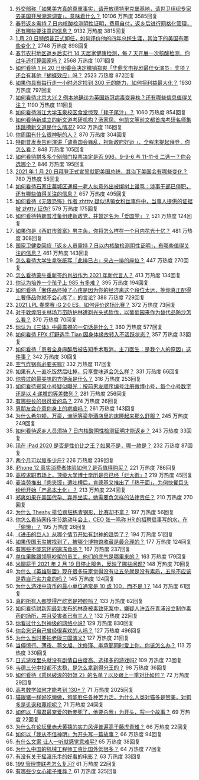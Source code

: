1. [外交部称「如果美方真的尊重事实，请开放德特里克堡基地，请世卫组织专家去美国开展溯源调查」，意味着什么？](https://www.zhihu.com/question/440183834) 10106 万热度 3585回复
1. [春节返乡需持 7 日内核酸检测阴性证明，费用自付，返乡后进行网格化管理，还有哪些要注意的信息？](https://www.zhihu.com/question/440297701) 9132 万热度 3815回复
1. [1 月 20 日特朗普正式卸任，如何评价他的四年总统生涯，其治下的美国有哪些变化？](https://www.zhihu.com/question/440244874) 2748 万热度 898回复
1. [春节农村地区返乡后实行 14 天居家健康检测，每 7 天开展一次核酸检测，你过年还打算回家吗？](https://www.zhihu.com/question/440328369) 2568 万热度 1071回复
1. [如何看待 1 月 20 日组委会决定撤销郑爽「华鼎奖电视剧最佳女演员」奖项？还会有其他「蝴蝶效应」吗？](https://www.zhihu.com/question/440289286) 2523 万热度 872回复
1. [如果你具有每行走一小时必定捡到 300 元的能力，如何将利益最大化？](https://www.zhihu.com/question/439876862) 1930 万热度 797回复
1. [如何看待北京大兴 2 例本地确诊为英国新冠病毒变异株？还有哪些信息值得关注？](https://www.zhihu.com/question/440313286) 1190 万热度 111回复
1. [如何看待浙江大学玉泉校区食堂惊现「耗子尾汁」？](https://www.zhihu.com/question/440189712) 1060 万热度 854回复
1. [如何看待新成立的新文道考研机构？汤家凤、何凯文等前文都首席考研名师集体跳槽新文道是什么情况?](https://www.zhihu.com/question/439592149) 932 万热度 116回复
1. [你周围有什么很神秘的人？](https://www.zhihu.com/question/59069508) 870 万热度 304回复
1. [特朗普发表告别演讲「谴责国会骚乱，祝新政府好运 」，全程未提起拜登，你怎么看？](https://www.zhihu.com/question/440235143) 848 万热度 105回复
1. [如何看待拼多多个别部门投票决定是否 996，9-9-6 与 11-11-6 二选一？你会选哪个？](https://www.zhihu.com/question/440331112) 846 万热度 195回复
1. [2021 年 1 月 20 日拜登正式宣誓就职美国总统，其治下美国会有哪些变化？](https://www.zhihu.com/question/440372225) 780 万热度 55回复
1. [如何看待石家庄藁城区通报一老人执意外出被绑树上谩骂：涉事干部已停职，还有哪些值得关注的信息？](https://www.zhihu.com/question/440241007) 657 万热度 495回复
1. [如何看待《无限恐怖》作者 zhttty 疑似诱骗女粉丝事件中，当事人提供的证据被 zhttty 证伪?](https://www.zhihu.com/question/440193006) 579 万热度 175回复
1. [如何看待特朗普准备组建新政党，并暂定名为「爱国党」？](https://www.zhihu.com/question/440271176) 521 万热度 124回复
1. [如果你是《西虹市首富》男主角，你将怎么样在一个月内花光十亿？](https://www.zhihu.com/question/287526924) 481 万热度 308回复
1. [国家卫健委回应「返乡人员需持 7 日以内核酸检测阴性证明」，有哪些值得关注的信息？](https://www.zhihu.com/question/440378653) 461 万热度 143回复
1. [怎么看待大学生拿张纸写「此排已占」来占一排的座位？](https://www.zhihu.com/question/436415072) 447 万热度 270回复
1. [怎么看待蒙牛重新签约肖战作为 2021 年新代言人？](https://www.zhihu.com/question/440346116) 413 万热度 134回复
1. [你认为培养一个孩子上 985 有多难？](https://www.zhihu.com/question/435090746) 395 万热度 194回复
1. [如何看待「奢侈品坏掉了心疼是因为你的经济离这个段位太远，等你真正配得上奢侈品你就不会心疼了」的言论?](https://www.zhihu.com/question/429282734) 388 万热度 729回复
1. [2021 LPL 春季赛 iG 2:0 ES，如何评价这场比赛？](https://www.zhihu.com/question/440303223) 372 万热度 73回复
1. [对于敦煌阳关林场万亩防护林遭剃光头式砍伐，以葡萄园来作为替代品防沙怎么看？](https://www.zhihu.com/question/440263991) 370 万热度 70回复
1. [你认为《三体》中最震撼的一句话是什么？](https://www.zhihu.com/question/385420567) 360 万热度 577回复
1. [如何看待 FPX 打野选手 Tian 因身体缘故转入不活跃状态？](https://www.zhihu.com/question/440335530) 357 万热度 33回复
1. [如何看待「患者全身麻醉后被告知手术取消，主刀医生：是我个人的原因」这件事？](https://www.zhihu.com/question/439675932) 342 万热度 30回复
1. [空气炸锅有必要买嘛?](https://www.zhihu.com/question/338806798) 332 万热度 117回复
1. [如果有人一直吃饭然后吐掉，只享受味道会怎么样？](https://www.zhihu.com/question/439789300) 331 万热度 66回复
1. [你尝过的最美味的方便面是什么？](https://www.zhihu.com/question/417607029) 316 万热度 253回复
1. [如何看待郑爽小号疑似曝光：按前男友顺序编号注册微博小号，每个小号数字还是以 4 递增的等差数列？](https://www.zhihu.com/question/440211397) 281 万热度 256回复
1. [有哪些长的很可爱的鸟？](https://www.zhihu.com/question/66048471) 274 万热度 26回复
1. [男朋友会介意你身上的疤痕吗？](https://www.zhihu.com/question/438542657) 261 万热度 143回复
1. [为什么希尔顿，万豪，洲际等豪华酒店里的床睡起来那么舒服？](https://www.zhihu.com/question/294341870) 245 万热度 249回复
1. [如何看待返乡人员须持 7 日内核酸阴性检测证明才能返乡？](https://www.zhihu.com/question/440297688) 243 万热度 33回复
1. [现在 iPad 2020 是否是性价比之王？如果不是，哪一款是？](https://www.zhihu.com/question/425554905) 232 万热度 87回复
1. [两个月可以瘦多少斤?](https://www.zhihu.com/question/430561258) 226 万热度 239回复
1. [iPhone 12 真实消费者体验如何？是否值得购买？](https://www.zhihu.com/question/427120473) 221 万热度 786回复
1. [高校求职市场上，顶级大学博士学历是否已经「烂大街」?](https://www.zhihu.com/question/440053761) 219 万热度 45回复
1. [麦当劳推出「肉夹馍」遭吐槽后，肯德基又推出了「热干面」，为何快餐巨头纷纷开始「产品本土化」？](https://www.zhihu.com/question/439886195) 213 万热度 224回复
1. [郑爽如果在美国代孕、弃养坐实，她需要负怎样的法律责任？](https://www.zhihu.com/question/440101354) 210 万热度 270回复
1. [为什么 Theshy 排位疯狂练青钢影，比赛却不拿？](https://www.zhihu.com/question/439924412) 197 万热度 56回复
1. [你怎么看待网传字节跳动年会上，CEO 张一鸣称 HR 的招聘启事写的水，在「偷懒」？](https://www.zhihu.com/question/439956319) 195 万热度 26回复
1. [《进击的巨人》从哪个情节开始有封神的趋势了？](https://www.zhihu.com/question/389003566) 194 万热度 51回复
1. [如果传国玉玺被找到了，被哪个博物馆收藏是最合理的？](https://www.zhihu.com/question/439460084) 177 万热度 124回复
1. [有哪些不能忘怀的速冻食品？](https://www.zhihu.com/question/22528844) 167 万热度 237回复
1. [单位里敢跟领导吵架的员工，他们的底气是哪里来的？](https://www.zhihu.com/question/319392916) 163 万热度 179回复
1. [米聊将于 2021 年 2 月 19 日停止服务，反映了哪些问题?](https://www.zhihu.com/question/440133852) 148 万热度 70回复
1. [为什么《英雄联盟》现在很多玩家觉得没有让五杀就是没有素质，五杀不应该是靠自己实力拿的吗？](https://www.zhihu.com/question/438330227) 145 万热度 124回复
1. [为什么游戏中货币的最小单位通常是 10 或 100，而不是 1？](https://www.zhihu.com/question/437848020) 144 万热度 61回复
1. [真的所有人都觉得严屹宽是神颜吗？](https://www.zhihu.com/question/386810646) 133 万热度 62回复
1. [如何看待财新网最新发布的林奇被毒致死案中，嫌疑人许垚在青浦设立制作毒药的场所，并且受害者已有三人？](https://www.zhihu.com/question/439936633) 132 万热度 22回复
1. [你看过什么封神级的网络小说?](https://www.zhihu.com/question/359404780) 129 万热度 830回复
1. [你会忘记自己曾经很喜欢的人吗？](https://www.zhihu.com/question/439091936) 127 万热度 496回复
1. [为什么当时要拍老版三国演义?](https://www.zhihu.com/question/373218341) 127 万热度 21回复
1. [当傅慎行、薄夜、蒋文旭、沈修瑾、李承鄞同时爱上你，你该怎么办？](https://www.zhihu.com/question/438674093) 113 万热度 330回复
1. [日式游戏里头就没有剧情自由度高、选择多的游戏吗?](https://www.zhihu.com/question/423552227) 109 万热度 73回复
1. [韦德三分中投都不太稳，是怎么拿到得分王的？](https://www.zhihu.com/question/439313671) 98 万热度 36回复
1. [如何看待《乘风破浪的姐姐 2》的名单？以及跟上一季对比如何？](https://www.zhihu.com/question/440099111) 72 万热度 29回复
1. [高考数学如何才能考到 130+？](https://www.zhihu.com/question/30809574) 71 万热度 2025回复
1. [猫跟猪一样好吃懒做，狗能胜任各种苦力活，为什么人类对猫多是赞美，对狗多是讥讽和蔑视呢？](https://www.zhihu.com/question/440206098) 71 万热度 24回复
1. [如何以「魔君最宠爱的新妾死了，他要杀我」为开头，写一个故事？](https://www.zhihu.com/question/439794846) 69 万热度 22回复
1. [为什么在论坛里赤犬黄猿的实力风评普遍高于藤虎青雉？](https://www.zhihu.com/question/438597276) 66 万热度 22回复
1. [如何以「我从不信神明」为开头写一篇故事？](https://www.zhihu.com/question/439020085) 66 万热度 94回复
1. [有什么文案 让人一听就感觉意难平?](https://www.zhihu.com/question/439510714) 65 万热度 38回复
1. [为什么中国的机械工程师工资比国外低很多？](https://www.zhihu.com/question/345177740) 64 万热度 77回复
1. [有没有关于摇滚乐手的好看的电影？](https://www.zhihu.com/question/439989979) 63 万热度 33回复
1. [199 管理类联考怎么复习?](https://www.zhihu.com/question/396397053) 61 万热度 22回复
1. [有哪些少女心裙子推荐？](https://www.zhihu.com/question/324422398) 61 万热度 325回复